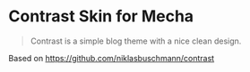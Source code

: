 Contrast Skin for Mecha
=======================

> Contrast is a simple blog theme with a nice clean design.

Based on <https://github.com/niklasbuschmann/contrast>